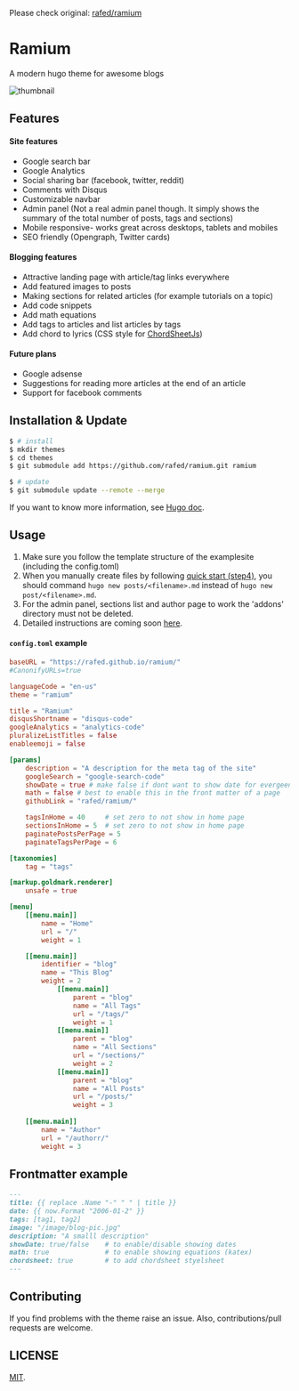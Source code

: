 Please check original: [rafed/ramium](https://github.com/rafed/ramium)






# Ramium
A modern hugo theme for awesome blogs

![thumbnail](https://github.com/rafed/ramium/blob/master/images/tn.png?raw=true)

## Features

#### Site features

- Google search bar
- Google Analytics
- Social sharing bar (facebook, twitter, reddit)
- Comments with Disqus
- Customizable navbar
- Admin panel (Not a real admin panel though. It simply shows the summary of the total number of posts, tags and sections)
- Mobile responsive- works great across desktops, tablets and mobiles
- SEO friendly (Opengraph, Twitter cards)

#### Blogging features

- Attractive landing page with article/tag links everywhere
- Add featured images to posts
- Making sections for related articles (for example tutorials on a topic)
- Add code snippets
- Add math equations
- Add tags to articles and list articles by tags
- Add chord to lyrics (CSS style for [ChordSheetJs](https://github.com/martijnversluis/ChordSheetJS))

#### Future plans
- Google adsense
- Suggestions for reading more articles at the end of an article
- Support for facebook comments

## Installation & Update

```sh
$ # install
$ mkdir themes
$ cd themes
$ git submodule add https://github.com/rafed/ramium.git ramium

$ # update
$ git submodule update --remote --merge
```

If you want to know more information, see [Hugo doc](https://gohugo.io/themes/installing/).

## Usage

1. Make sure you follow the template structure of the examplesite (including the config.toml)
2. When you manually create files by following [quick start (step4)](https://gohugo.io/getting-started/quick-start/#step-4-add-some-content), you should command `hugo new posts/<filename>.md` instead of `hugo new post/<filename>.md`.
3. For the admin panel, sections list and author page to work the 'addons' directory must not be deleted.
4. Detailed instructions are coming soon [here](https://themes.gohugo.io/theme/ramium/getting-started-with-ramium/).

#### `config.toml` example

```toml
baseURL = "https://rafed.github.io/ramium/"
#CanonifyURLs=true

languageCode = "en-us"
theme = "ramium"

title = "Ramium"
disqusShortname = "disqus-code"
googleAnalytics = "analytics-code"
pluralizeListTitles = false
enableemoji = false

[params]
    description = "A description for the meta tag of the site"
    googleSearch = "google-search-code"
    showDate = true # make false if dont want to show date for evergeen articles
    math = false # best to enable this in the front matter of a page
    githubLink = "rafed/ramium/"

    tagsInHome = 40     # set zero to not show in home page
    sectionsInHome = 5  # set zero to not show in home page
    paginatePostsPerPage = 5
    paginateTagsPerPage = 6

[taxonomies]
    tag = "tags"

[markup.goldmark.renderer]
    unsafe = true

[menu]
    [[menu.main]]
        name = "Home"
        url = "/"
        weight = 1

    [[menu.main]]
        identifier = "blog"
        name = "This Blog"
        weight = 2
            [[menu.main]]
                parent = "blog"
                name = "All Tags"
                url = "/tags/"
                weight = 1
            [[menu.main]]
                parent = "blog"
                name = "All Sections"
                url = "/sections/"
                weight = 2
            [[menu.main]]
                parent = "blog"
                name = "All Posts"
                url = "/posts/"
                weight = 3
    
    [[menu.main]]
        name = "Author"
        url = "/authorr/"
        weight = 3
```

## Frontmatter example

```md
---
title: {{ replace .Name "-" " " | title }}
date: {{ now.Format "2006-01-2" }}
tags: [tag1, tag2]
image: "/image/blog-pic.jpg"
description: "A smalll description"
showDate: true/false    # to enable/disable showing dates
math: true              # to enable showing equations (katex)
chordsheet: true        # to add chordsheet styelsheet
---
```

## Contributing

If you find problems with the theme raise an issue. Also, contributions/pull requests are welcome.

## LICENSE

[MIT](./LICENSE).
